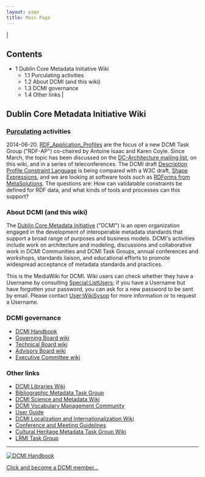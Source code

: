 ```yaml
---
layout: page
title: Main Page
---
```


| 

## Contents

- 1 Dublin Core Metadata Initiative Wiki
  - 1.1 Purculating activities
  - 1.2 About DCMI (and this wiki)
  - 1.3 DCMI governance
  - 1.4 Other links
 |

## Dublin Core Metadata Initiative Wiki 

### [Purculating](http://www.urbandictionary.com/define.php?term=purculating) activities 

2014-06-20. [RDF\_Application\_Profiles](http://metaweidner.github.io/dcmi-iac/wiki/RDF_Application_Profiles "RDF Application Profiles") are the focus of a new DCMI Task Group ("RDF-AP") co-chaired by Antoine Isaac and Karen Coyle. Since March, the topic has been discussed on the [DC-Architecture mailing list](http://www.jiscmail.ac.uk/lists/dc-architecture.html), on this wiki, and in a series of teleconferences. The DCMI draft [Description Profile Constraint Language](http://dublincore.org/documents/dc-dsp) is being compared with a W3C draft, [Shape Expressions](http://www.w3.org/2013/ShEx/Primer), and we are looking at software tools such as [RDForms from MetaSolutions](https://bitbucket.org/metasolutions/rdforms). The questions are: How can validatable constraints be defined for RDF data, and what kinds of tools and processes can this support?

### About DCMI (and this wiki) 

The [Dublin Core Metadata Initiative](http://dublincore.org) ("DCMI") is an open organization engaged in the development of interoperable metadata standards that support a broad range of purposes and business models. DCMI's activities include work on architecture and modeling, discussions and collaborative work in DCMI Communities and DCMI Task Groups, annual conferences and workshops, standards liaison, and educational efforts to promote widespread acceptance of metadata standards and practices.

This is the MediaWiki for DCMI. Wiki users can check whether they have a Username by consulting [Special:ListUsers](http://metaweidner.github.io/dcmi-iac/wiki/Special:ListUsers "Special:ListUsers"); if you have a Username but have forgotten your password, you can ask for a new password to be sent by email. Please contact [User:WikiSysop](http://metaweidner.github.io/dcmi-iac/wiki/User:WikiSysop "User:WikiSysop") for more information or to request a Username.

### DCMI governance 

- [DCMI Handbook](http://metaweidner.github.io/dcmi-iac/wiki/DCMI_Handbook "DCMI Handbook")
- [Governing Board wiki](http://metaweidner.github.io/dcmi-iac/wiki/DCMI_Governing_Board "DCMI Governing Board")
- [Technical Board wiki](http://metaweidner.github.io/dcmi-iac/wiki/DCMI_Technical_Board "DCMI Technical Board")
- [Advisory Board wiki](http://metaweidner.github.io/dcmi-iac/wiki/DCMI_Advisory_Board "DCMI Advisory Board")
- [Executive Committee wiki](http://metaweidner.github.io/dcmi-iac/wiki/Exec_Committee "Exec Committee")

### Other links 

- [DCMI Libraries Wiki](http://metaweidner.github.io/dcmi-iac/wiki/LibrariesWiki "LibrariesWiki")
- [Bibliographic Metadata Task Group](http://metaweidner.github.io/dcmi-iac/wikihttp://wiki.dublincore.org/Bibliographic_Metadata_Task_Group#)
- [DCMI Science and Metadata Wiki](http://metaweidner.github.io/dcmi-iac/wiki/DCMI_Science_And_Metadata "DCMI Science And Metadata")
- [DCMI Vocabulary Management Community](http://metaweidner.github.io/dcmi-iac/wikihttp://wiki.dublincore.org/DCMI_Vocabulary_Management_Community)
- [User Guide](http://metaweidner.github.io/dcmi-iac/wiki/User_Guide "User Guide")
- [DCMI Localization and Internationalization Wiki](http://metaweidner.github.io/dcmi-iac/wiki/DCMI_Localization_and_Internationalization_Wiki "DCMI Localization and Internationalization Wiki")
- [Conference and Meeting Guidelines](http://metaweidner.github.io/dcmi-iac/wiki/Conference_Guidelines "Conference Guidelines")
- [Cultural Heritage Metadata Task Group Wiki](http://metaweidner.github.io/dcmi-iac/wiki/Cultural_Heritage_Metadata_Task_Group "Cultural Heritage Metadata Task Group")
- [LRMI Task Group](http://metaweidner.github.io/dcmi-iac/wiki/AB-Comm/ed/LRMI/TG "AB-Comm/ed/LRMI/TG")

* * *

[![DCMI Handbook](/images/c/c5/Join_us-150.png)](http://metaweidner.github.io/dcmi-iac/wiki/File:Join_us-150.png "DCMI Handbook")

[Click and become a DCMI member...](http://dublincore.org/support/#individualMember)

